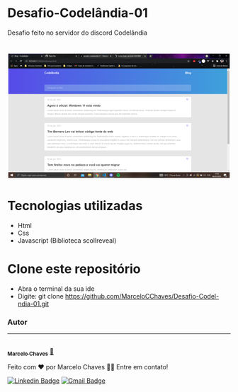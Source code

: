 # Desafio-Codelândia-01
Desafio feito no servidor do discord Codelândia

<h1 align="center">
  <img alt="NextLevelWeek" title="#NextLevelWeek" src="./assets/1.png" />
</h1>

# Tecnologias utilizadas

- Html
- Css
- Javascript (Biblioteca scollreveal)

# Clone este repositório

 - Abra o terminal da sua ide
 - Digite: git clone https://github.com/MarceloCChaves/Desafio-Codel-ndia-01.git

### Autor
---

<a href="https://github.com/MarceloCChaves">
 <img style="border-radius: 50%;" src="https://avatars.githubusercontent.com/u/62251064?s=400&u=b1c8da11d91445ccb2d97b709ccbcd0524885d98&v=4" width="100px;" alt=""/>
 <br />
 <sub><b>Marcelo Chaves</b></sub></a> <a href="https://avatars.githubusercontent.com/u/62251064?s=400&u=b1c8da11d91445ccb2d97b709ccbcd0524885d98&v=4" title="Marcelo">🚀</a>


Feito com ❤️ por Marcelo Chaves 👋🏽 Entre em contato!

[![Linkedin Badge](https://img.shields.io/badge/-Marcelo-blue?style=flat-square&logo=Linkedin&logoColor=white&link=https://www.linkedin.com/in/marcelocchaves/)](https://www.linkedin.com/in/marcelocchaves/) 
[![Gmail Badge](https://img.shields.io/badge/-Marcelochaves20000@gmail.com-c14438?style=flat-square&logo=Gmail&logoColor=white&link=mailto:Marcelochaves20000@gmail.com)](mailto:Marcelochaves20000@gmail.com)

